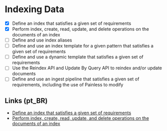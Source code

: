 # Indexing Data

- [x] Define an index that satisfies a given set of requirements
- [x] Perform index, create, read, update, and delete operations on the documents of an index
- [ ] Define and use index aliases
- [ ] Define and use an index template for a given pattern that satisfies a given set of requirements
- [ ] Define and use a dynamic template that satisfies a given set of requirements
- [ ] Use the Reindex API and Update By Query API to reindex and/or update documents
- [ ] Define and use an ingest pipeline that satisfies a given set of requirements, including the use of Painless to modify 

## Links (pt_BR)

- [Define an index that satisfies a given set of requirements][02-01]
- [Perform index, create, read, update, and delete operations on the documents of an index][02-02]

[02-01]: pt_br/02-01-define-an-index.ptbr.md
[02-02]: pt_br/02-02-perform-operations.ptbr.md

